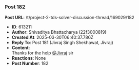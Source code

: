 ### Post 182
**Post URL**: /t/project-2-tds-solver-discussion-thread/169029/182
- **ID**: 613211
- **Author**: Shivaditya Bhattacharya (22f3000819)
- **Created At**: 2025-03-30T06:40:37.786Z
- **Reply To**: Post 181 (Jivraj Singh Shekhawat, Jivraj)
- **Content**:  
  Thanks for the help <a class="mention" href="/u/jivraj">@Jivraj</a> sir
- **Reactions**: None
- **Post Number**: 182

